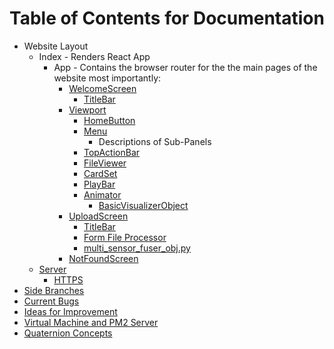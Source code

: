 # Table of Contents for Documentation

- Website Layout
    - Index - Renders React App
        - App - Contains the browser router for the the main pages of the website most importantly:
            - [WelcomeScreen](https://github.com/jpiland16/hmv_test/blob/master/documentation/subpages/WelcomeScreen.md)
                - [TitleBar](https://github.com/jpiland16/hmv_test/blob/master/documentation/subpages/TitleBar.md)
            - [Viewport](https://github.com/jpiland16/hmv_test/blob/master/documentation/subpages/Viewport.md)
                - [HomeButton](https://github.com/jpiland16/hmv_test/blob/master/documentation/subpages/HomeButton.md)
                - [Menu](https://github.com/jpiland16/hmv_test/blob/master/documentation/subpages/Menu.md)
                    - Descriptions of Sub-Panels
                - [TopActionBar](https://github.com/jpiland16/hmv_test/blob/master/documentation/subpages/TopActionBar.md)
                - [FileViewer](https://github.com/jpiland16/hmv_test/blob/master/documentation/subpages/FileViewer.md)
                - [CardSet](https://github.com/jpiland16/hmv_test/blob/master/documentation/subpages/CardSet.md)
                - [PlayBar](https://github.com/jpiland16/hmv_test/blob/master/documentation/subpages/PlayBar.md)
                - [Animator](https://github.com/jpiland16/hmv_test/blob/master/documentation/subpages/Animator.md)
                    - [BasicVisualizerObject](https://github.com/jpiland16/hmv_test/blob/master/documentation/subpages/VisualizerObject.md)
            - [UploadScreen](https://github.com/jpiland16/hmv_test/blob/master/documentation/subpages/UploadScreen.md)
                - [TitleBar](https://github.com/jpiland16/hmv_test/blob/master/documentation/subpages/TitleBar.md)
                - [Form File Processor](https://github.com/jpiland16/hmv_test/blob/master/documentation/subpages/FormFileProcessor.md)
                - [multi_sensor_fuser_obj.py](https://github.com/jpiland16/hmv_test/blob/master/documentation/subpages/MultiSensorFuserObj.md)
            - [NotFoundScreen](https://github.com/jpiland16/hmv_test/blob/master/documentation/subpages/NotFoundScreen.md)
    - [Server](https://github.com/jpiland16/hmv_test/blob/master/documentation/subpages/Server.md)
        - [HTTPS](https://github.com/jpiland16/hmv_test/blob/master/documentation/subpages/HTTPS.md)
- [Side Branches](https://github.com/jpiland16/hmv_test/blob/master/documentation/subpages/Branches.md)
- [Current Bugs](https://github.com/jpiland16/hmv_test/blob/master/documentation/subpages/CurrentBugs.md)
- [Ideas for Improvement](https://github.com/jpiland16/hmv_test/blob/master/documentation/subpages/ImprovementIdeas.md)
- [Virtual Machine and PM2 Server](https://github.com/jpiland16/hmv_test/blob/master/documentation/subpages/VirtualMachine.md)
- [Quaternion Concepts](https://github.com/jpiland16/hmv_test/blob/master/documentation/subpages/Quaternions.md)
